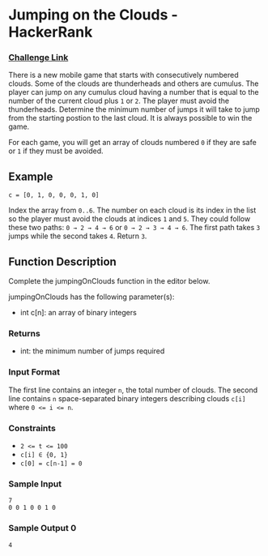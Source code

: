 # Jumping on the Clouds - HackerRank

### [Challenge Link](https://www.hackerrank.com/challenges/jumping-on-the-clouds/problem)


There is a new mobile game that starts with consecutively numbered clouds. Some of the clouds are thunderheads and others are cumulus. The player can jump on any cumulus cloud having a number that is equal to the number of the current cloud plus `1` or `2`. The player must avoid the thunderheads. Determine the minimum number of jumps it will take to jump from the starting postion to the last cloud. It is always possible to win the game.

For each game, you will get an array of clouds numbered `0` if they are safe or  `1` if they must be avoided.

## Example
```
c = [0, 1, 0, 0, 0, 1, 0]
```
Index the array from `0..6`. The number on each cloud is its index in the list so the player must avoid the clouds at indices `1` and `5`. They could follow these two paths: `0 → 2 → 4 → 6`  or `0 → 2 → 3 → 4 → 6`. The first path takes `3` jumps while the second takes `4`. Return `3`.

## Function Description

Complete the jumpingOnClouds function in the editor below.

jumpingOnClouds has the following parameter(s):

- int c[n]: an array of binary integers

### Returns
- int: the minimum number of jumps required

### Input Format
The first line contains an integer `n`, the total number of clouds. The second line contains `n` space-separated binary integers describing clouds `c[i]` where `0 <= i <= n`.

### Constraints
- `2 <= t <= 100`
- `c[i] ∈ {0, 1}`
- `c[0] = c[n-1] = 0`


### Sample Input
```
7
0 0 1 0 0 1 0
```
### Sample Output 0
```
4
```